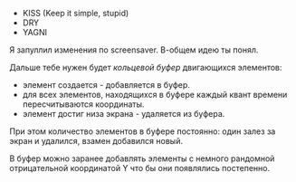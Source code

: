 * KISS (Keep it simple, stupid)
* DRY
* YAGNI

Я запуллил изменения по screensaver. В-общем идею ты понял.

Дальше тебе нужен будет *кольцевой буфер* двигающихся элементов:
- элемент создается - добавляется в буфер.
- для всех элементов, находящихся в буфере каждый квант времени пересчитываются координаты.
- элемент достиг низа экрана - удаляется из буфера.

При этом количество элементов в буфере постоянно: один залез за экран и удалился, взамен добавился новый.

В буфер можно заранее добавлять элементы с немного рандомной отрицательной координатой Y что бы они появлялись постепенно.
